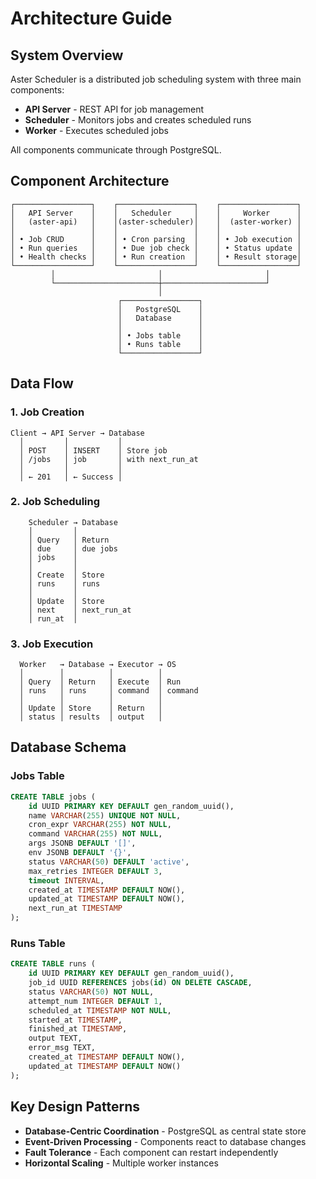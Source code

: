 # Architecture Guide

## System Overview

Aster Scheduler is a distributed job scheduling system with three main components:

- **API Server** - REST API for job management
- **Scheduler** - Monitors jobs and creates scheduled runs
- **Worker** - Executes scheduled jobs

All components communicate through PostgreSQL.

## Component Architecture

```text
┌─────────────────┐    ┌─────────────────┐    ┌─────────────────┐
│   API Server    │    │   Scheduler     │    │     Worker      │
│   (aster-api)   │    │(aster-scheduler)│    │  (aster-worker) │
│                 │    │                 │    │                 │
│ • Job CRUD      │    │ • Cron parsing  │    │ • Job execution │
│ • Run queries   │    │ • Due job check │    │ • Status update │
│ • Health checks │    │ • Run creation  │    │ • Result storage│
└─────────────────┘    └─────────────────┘    └─────────────────┘
         │                       │                       │
         └───────────────────────┼───────────────────────┘
                                 │
                        ┌─────────────────┐
                        │   PostgreSQL    │
                        │   Database      │
                        │                 │
                        │ • Jobs table    │
                        │ • Runs table    │
                        └─────────────────┘
```

## Data Flow

### 1. Job Creation

```text
Client → API Server → Database
  │         │           │
  │ POST    │ INSERT    │ Store job
  │ /jobs   │ job       │ with next_run_at
  │         │           │
  │ ← 201   │ ← Success │
```

### 2. Job Scheduling

```text
    Scheduler → Database
    │         │
    │ Query   │ Return
    │ due     │ due jobs
    │ jobs    │
    │         │
    │ Create  │ Store
    │ runs    │ runs
    │         │
    │ Update  │ Store
    │ next    │ next_run_at
    │ run_at  │
```

### 3. Job Execution

```text
  Worker   → Database → Executor → OS
  │        │          │          │
  │ Query  │ Return   │ Execute  │ Run
  │ runs   │ runs     │ command  │ command
  │        │          │          │
  │ Update │ Store    │ Return   │
  │ status │ results  │ output   │
```

## Database Schema

### Jobs Table

```sql
CREATE TABLE jobs (
    id UUID PRIMARY KEY DEFAULT gen_random_uuid(),
    name VARCHAR(255) UNIQUE NOT NULL,
    cron_expr VARCHAR(255) NOT NULL,
    command VARCHAR(255) NOT NULL,
    args JSONB DEFAULT '[]',
    env JSONB DEFAULT '{}',
    status VARCHAR(50) DEFAULT 'active',
    max_retries INTEGER DEFAULT 3,
    timeout INTERVAL,
    created_at TIMESTAMP DEFAULT NOW(),
    updated_at TIMESTAMP DEFAULT NOW(),
    next_run_at TIMESTAMP
);
```

### Runs Table

```sql
CREATE TABLE runs (
    id UUID PRIMARY KEY DEFAULT gen_random_uuid(),
    job_id UUID REFERENCES jobs(id) ON DELETE CASCADE,
    status VARCHAR(50) NOT NULL,
    attempt_num INTEGER DEFAULT 1,
    scheduled_at TIMESTAMP NOT NULL,
    started_at TIMESTAMP,
    finished_at TIMESTAMP,
    output TEXT,
    error_msg TEXT,
    created_at TIMESTAMP DEFAULT NOW(),
    updated_at TIMESTAMP DEFAULT NOW()
);
```

## Key Design Patterns

- **Database-Centric Coordination** - PostgreSQL as central state store
- **Event-Driven Processing** - Components react to database changes
- **Fault Tolerance** - Each component can restart independently
- **Horizontal Scaling** - Multiple worker instances
